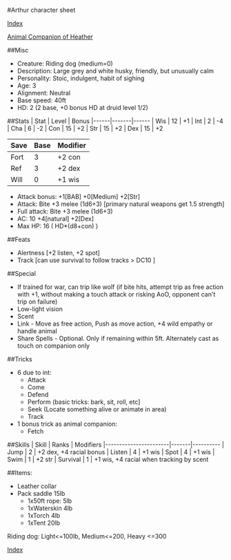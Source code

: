 #Arthur character sheet

[Index](./Readme.markdown)

[Animal Companion of Heather](./arthur.markdown)

##Misc
* Creature: Riding dog (medium=0)
* Description: Large grey and white husky, friendly, but unusually calm
* Personality: Stoic, indulgent, habit of sighing
* Age: 3
* Alignment: Neutral
* Base speed: 40ft
* HD: 2 (2 base, +0 bonus HD at druid level 1/2)

##Stats
| Stat | Level | Bonus
|------|-------|------
| Wis  | 12    | +1
| Int  | 2     | -4
| Cha  | 6     | -2
| Con  | 15    | +2
| Str  | 15    | +2
| Dex  | 15    | +2

| Save | Base  | Modifier
|------|-------|---------
| Fort | 3     | +2 con
| Ref  | 3     | +2 dex
| Will | 0     | +1 wis

* Attack bonus: +1[BAB] +0[Medium] +2[Str]
* Attack: Bite +3 melee (1d6+3) [primary natural weapons get 1.5 strength]
* Full attack: Bite +3 melee (1d6+3)
* AC: 10 +4[natural] +2[Dex]
* Max HP: 16 ( HD*(d8+con) )

##Feats
* Alertness [+2 listen, +2 spot]
* Track [can use survival to follow tracks > DC10 ]

##Special
* If trained for war, can trip like wolf (if bite hits, attempt trip as free action with +1, without making a touch attack or risking AoO, opponent can't trip on failure)
* Low-light vision
* Scent
* Link - Move as free action, Push as move action, +4 wild empathy or handle animal
* Share Spells - Optional. Only if remaining within 5ft. Alternately cast as touch on companion only

##Tricks

* 6 due to int:
  * Attack
  * Come
  * Defend
  * Perform (basic tricks: bark, sit, roll, etc]
  * Seek (Locate something alive or animate in area)
  * Track
* 1 bonus trick as animal companion:
  * Fetch

##Skills
| Skill                 | Ranks | Modifiers
|-----------------------|-------|----------
| Jump                  | 2     | +2 dex, +4 racial bonus
| Listen                | 4     | +1 wis
| Spot                  | 4     | +1 wis
| Swim                  | 1     | +2 str
| Survival              | 1     | +1 wis, +4 racial when tracking by scent

##Items:
* Leather collar
* Pack saddle 15lb
  * 1x50ft rope: 5lb
  * 1xWaterskin 4lb
  * 1xTorch 4lb
  * 1xTent 20lb

Riding dog: Light<=100lb, Medium<=200, Heavy <=300

[Index](./Readme.markdown)

